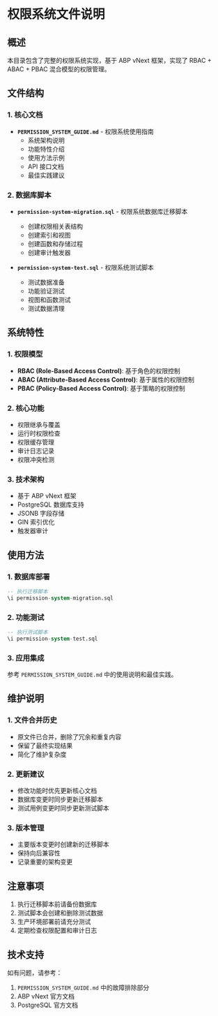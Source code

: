 # 权限系统文件说明

## 概述

本目录包含了完整的权限系统实现，基于 ABP vNext 框架，实现了 RBAC + ABAC + PBAC 混合模型的权限管理。

## 文件结构

### 1. 核心文档

-   **`PERMISSION_SYSTEM_GUIDE.md`** - 权限系统使用指南
    -   系统架构说明
    -   功能特性介绍
    -   使用方法示例
    -   API 接口文档
    -   最佳实践建议

### 2. 数据库脚本

-   **`permission-system-migration.sql`** - 权限系统数据库迁移脚本

    -   创建权限相关表结构
    -   创建索引和视图
    -   创建函数和存储过程
    -   创建审计触发器

-   **`permission-system-test.sql`** - 权限系统测试脚本
    -   测试数据准备
    -   功能验证测试
    -   视图和函数测试
    -   测试数据清理

## 系统特性

### 1. 权限模型

-   **RBAC (Role-Based Access Control)**: 基于角色的权限控制
-   **ABAC (Attribute-Based Access Control)**: 基于属性的权限控制
-   **PBAC (Policy-Based Access Control)**: 基于策略的权限控制

### 2. 核心功能

-   权限继承与覆盖
-   运行时权限检查
-   权限缓存管理
-   审计日志记录
-   权限冲突检测

### 3. 技术架构

-   基于 ABP vNext 框架
-   PostgreSQL 数据库支持
-   JSONB 字段存储
-   GIN 索引优化
-   触发器审计

## 使用方法

### 1. 数据库部署

```sql
-- 执行迁移脚本
\i permission-system-migration.sql
```

### 2. 功能测试

```sql
-- 执行测试脚本
\i permission-system-test.sql
```

### 3. 应用集成

参考 `PERMISSION_SYSTEM_GUIDE.md` 中的使用说明和最佳实践。

## 维护说明

### 1. 文件合并历史

-   原文件已合并，删除了冗余和重复内容
-   保留了最终实现结果
-   简化了维护复杂度

### 2. 更新建议

-   修改功能时优先更新核心文档
-   数据库变更时同步更新迁移脚本
-   测试用例变更时同步更新测试脚本

### 3. 版本管理

-   主要版本变更时创建新的迁移脚本
-   保持向后兼容性
-   记录重要的架构变更

## 注意事项

1. 执行迁移脚本前请备份数据库
2. 测试脚本会创建和删除测试数据
3. 生产环境部署前请充分测试
4. 定期检查权限配置和审计日志

## 技术支持

如有问题，请参考：

1. `PERMISSION_SYSTEM_GUIDE.md` 中的故障排除部分
2. ABP vNext 官方文档
3. PostgreSQL 官方文档
